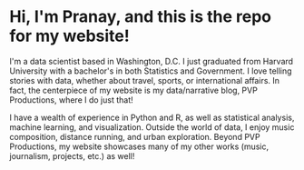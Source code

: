 # Hi, I'm Pranay, and this is the repo for my website!

I'm a data scientist based in Washington, D.C. I just graduated from Harvard University with a bachelor's in both Statistics and Government. I love telling stories with data, whether about travel, sports, or international affairs. In fact, the centerpiece of my website is my data/narrative blog, PVP Productions, where I do just that!

I have a wealth of experience in Python and R, as well as statistical analysis, machine learning, and visualization. Outside the world of data, I enjoy music composition, distance running, and urban exploration. Beyond PVP Productions, my website showcases many of my other works (music, journalism, projects, etc.) as well!